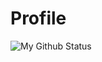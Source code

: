 # Profile

![My Github Status](https://github-readme-stats.vercel.app/api?username=TauefqRazakh&theme=vue-dark)
